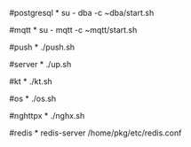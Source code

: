 #postgresql
	* su - dba -c ~dba/start.sh

#mqtt
	* su - mqtt -c ~mqtt/start.sh

#push
	* ./push.sh

#server
	* ./up.sh

#kt
	* ./kt.sh

#os
	* ./os.sh

#nghttpx
	* ./nghx.sh

#redis
	* redis-server /home/pkg/etc/redis.conf
